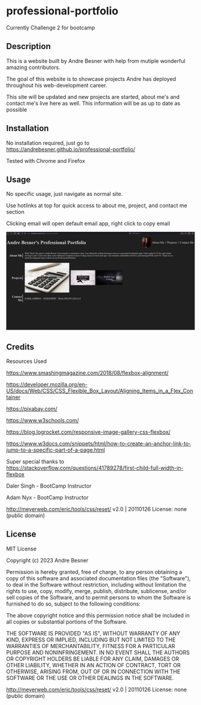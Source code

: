 # professional-portfolio
Currently Challenge 2 for bootcamp

## Description

This is a website built by Andre Besner with help from mutiple wonderful amazing contributors.

The goal of this website is to showcase projects Andre has deployed throughout his web-development career.

This site will be updated and new projects are started, about me's and contact me's live here as well. This information will be as up to date as possible

## Installation

No installation required, just go to https://andrebesner.github.io/professional-portfolio/

Tested with Chrome and Firefox

## Usage

No specific usage, just navigate as normal site.

Use hotlinks at top for quick access to about me, project, and contact me section

Clicking email will open default email app, right click to copy email

![screenshot of live shite](./Assets/Images/screencap-of-live-site.JPG)

## Credits

Resources Used 

https://www.smashingmagazine.com/2018/08/flexbox-alignment/

https://developer.mozilla.org/en-US/docs/Web/CSS/CSS_Flexible_Box_Layout/Aligning_Items_in_a_Flex_Container

https://pixabay.com/

https://www.w3schools.com/

https://blog.logrocket.com/responsive-image-gallery-css-flexbox/

https://www.w3docs.com/snippets/html/how-to-create-an-anchor-link-to-jump-to-a-specific-part-of-a-page.html

Super special thanks to 
https://stackoverflow.com/questions/41789278/first-child-full-width-in-flexbox

Daler Singh - BootCamp Instructor

Adam Nyx - BootCamp Instructor

http://meyerweb.com/eric/tools/css/reset/ 
v2.0 | 20110126
License: none (public domain)

## License

MIT License

Copyright (c) 2023 Andre Besner

Permission is hereby granted, free of charge, to any person obtaining a copy
of this software and associated documentation files (the "Software"), to deal
in the Software without restriction, including without limitation the rights
to use, copy, modify, merge, publish, distribute, sublicense, and/or sell
copies of the Software, and to permit persons to whom the Software is
furnished to do so, subject to the following conditions:

The above copyright notice and this permission notice shall be included in all
copies or substantial portions of the Software.

THE SOFTWARE IS PROVIDED "AS IS", WITHOUT WARRANTY OF ANY KIND, EXPRESS OR
IMPLIED, INCLUDING BUT NOT LIMITED TO THE WARRANTIES OF MERCHANTABILITY,
FITNESS FOR A PARTICULAR PURPOSE AND NONINFRINGEMENT. IN NO EVENT SHALL THE
AUTHORS OR COPYRIGHT HOLDERS BE LIABLE FOR ANY CLAIM, DAMAGES OR OTHER
LIABILITY, WHETHER IN AN ACTION OF CONTRACT, TORT OR OTHERWISE, ARISING FROM,
OUT OF OR IN CONNECTION WITH THE SOFTWARE OR THE USE OR OTHER DEALINGS IN THE
SOFTWARE.

http://meyerweb.com/eric/tools/css/reset/ 
v2.0 | 20110126
License: none (public domain)

